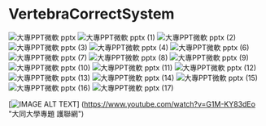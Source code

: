 # VertebraCorrectSystem

![大專PPT微軟 pptx](https://user-images.githubusercontent.com/56194005/180785596-c620d277-bcbf-42dd-a3fe-da5b476b759b.jpg)
![大專PPT微軟 pptx (1)](https://user-images.githubusercontent.com/56194005/180785624-396ab8a4-881b-4cd0-8f2d-7795bfbdbfae.jpg)
![大專PPT微軟 pptx (2)](https://user-images.githubusercontent.com/56194005/180785633-652a7f2e-c76b-4f4f-95bf-3d16a1ab7855.jpg)
![大專PPT微軟 pptx (3)](https://user-images.githubusercontent.com/56194005/180785635-146fc7af-7320-4ec3-ad65-bb589da10576.jpg)
![大專PPT微軟 pptx (4)](https://user-images.githubusercontent.com/56194005/180785645-15dd2805-0a51-43cd-8d4d-3101363fe6f2.jpg)
![大專PPT微軟 pptx (6)](https://user-images.githubusercontent.com/56194005/180785648-b3a0df63-d478-465a-a280-5452b7ed1d92.jpg)
![大專PPT微軟 pptx (7)](https://user-images.githubusercontent.com/56194005/180785654-a5660c29-a6ab-4c0f-93fe-ffabcf36b920.jpg)
![大專PPT微軟 pptx (8)](https://user-images.githubusercontent.com/56194005/180785658-c42c58be-453a-412a-949e-0cc1d727f606.jpg)
![大專PPT微軟 pptx (9)](https://user-images.githubusercontent.com/56194005/180785662-74ed3801-c37a-43a4-b0a5-c86acf70cf9d.jpg)
![大專PPT微軟 pptx (10)](https://user-images.githubusercontent.com/56194005/180785670-55f6190f-5987-4caf-a70d-29e379991f1b.jpg)
![大專PPT微軟 pptx (11)](https://user-images.githubusercontent.com/56194005/180785673-5f51e4d4-c6f6-42a5-b877-29520807e98d.jpg)
![大專PPT微軟 pptx (12)](https://user-images.githubusercontent.com/56194005/180785678-de1167c4-4aba-4fda-90a6-25d7dbd5bf97.jpg)
![大專PPT微軟 pptx (13)](https://user-images.githubusercontent.com/56194005/180785683-60ddfec2-b35f-4433-b2d3-4ab7450991e3.jpg)
![大專PPT微軟 pptx (14)](https://user-images.githubusercontent.com/56194005/180785693-9116aaa4-5aaa-45a2-bf78-0a299cdc3bfb.jpg)
![大專PPT微軟 pptx (15)](https://user-images.githubusercontent.com/56194005/180785700-3fe9b227-7737-4c2d-a4f0-85801ecb450a.jpg)
![大專PPT微軟 pptx (16)](https://user-images.githubusercontent.com/56194005/180785706-2247db69-aade-4338-9b3e-2771675b9bbc.jpg)
![大專PPT微軟 pptx (17)](https://user-images.githubusercontent.com/56194005/180785714-f7ec31b6-4ece-43d1-878d-43f8f7020768.jpg)

[![IMAGE ALT TEXT](http://img.youtube.com/vi/G1M-KY83dEo/0.jpg)]
(https://www.youtube.com/watch?v=G1M-KY83dEo "大同大學專題 護聯網")

